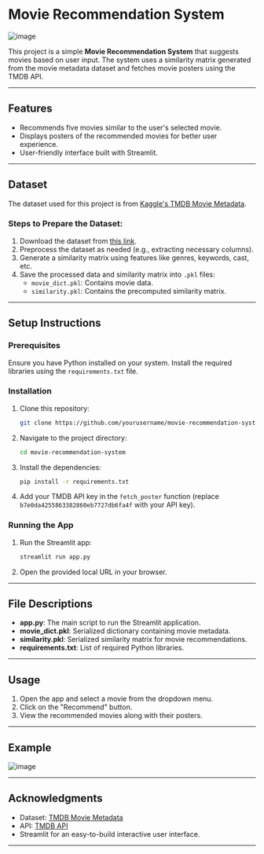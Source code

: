 # Movie Recommendation System
![image](https://github.com/user-attachments/assets/239c39d4-f789-4600-a62a-bf5bb28c6820)


This project is a simple **Movie Recommendation System** that suggests movies based on user input. The system uses a similarity matrix generated from the movie metadata dataset and fetches movie posters using the TMDB API.

---

## Features

- Recommends five movies similar to the user's selected movie.
- Displays posters of the recommended movies for better user experience.
- User-friendly interface built with Streamlit.

---

## Dataset

The dataset used for this project is from [Kaggle's TMDB Movie Metadata](https://www.kaggle.com/datasets/tmdb/tmdb-movie-metadata).

### Steps to Prepare the Dataset:

1. Download the dataset from [this link](https://www.kaggle.com/datasets/tmdb/tmdb-movie-metadata).
2. Preprocess the dataset as needed (e.g., extracting necessary columns).
3. Generate a similarity matrix using features like genres, keywords, cast, etc.
4. Save the processed data and similarity matrix into `.pkl` files:
   - `movie_dict.pkl`: Contains movie data.
   - `similarity.pkl`: Contains the precomputed similarity matrix.

---

## Setup Instructions

### Prerequisites

Ensure you have Python installed on your system. Install the required libraries using the `requirements.txt` file.

### Installation

1. Clone this repository:

   ```bash
   git clone https://github.com/yourusername/movie-recommendation-system.git
   ```

2. Navigate to the project directory:

   ```bash
   cd movie-recommendation-system
   ```

3. Install the dependencies:

   ```bash
   pip install -r requirements.txt
   ```

4. Add your TMDB API key in the `fetch_poster` function (replace `b7e0da4255863382860eb7727db6fa4f` with your API key).

### Running the App

1. Run the Streamlit app:

   ```bash
   streamlit run app.py
   ```

2. Open the provided local URL in your browser.

---

## File Descriptions

- **app.py**: The main script to run the Streamlit application.
- **movie\_dict.pkl**: Serialized dictionary containing movie metadata.
- **similarity.pkl**: Serialized similarity matrix for movie recommendations.
- **requirements.txt**: List of required Python libraries.

---

## Usage

1. Open the app and select a movie from the dropdown menu.
2. Click on the "Recommend" button.
3. View the recommended movies along with their posters.

---

## Example

![image](https://github.com/user-attachments/assets/4266b6c6-e4be-4ad2-80fe-fee95f81308f)


---

## Acknowledgments

- Dataset: [TMDB Movie Metadata](https://www.kaggle.com/datasets/tmdb/tmdb-movie-metadata)
- API: [TMDB API](https://www.themoviedb.org/documentation/api)
- Streamlit for an easy-to-build interactive user interface.

---


